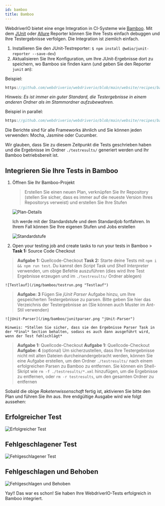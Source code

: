 ```yaml
---
id: bamboo
title: Bamboo
---
```


WebdriverIO bietet eine enge Integration in CI-Systeme wie [Bamboo](https://www.atlassian.com/software/bamboo). Mit dem [JUnit](https://webdriver.io/docs/junit-reporter.html) oder [Allure](https://webdriver.io/docs/allure-reporter.html) Reporter können Sie Ihre Tests einfach debuggen und Ihre Testergebnisse verfolgen. Die Integration ist ziemlich einfach.

1. Installieren Sie den JUnit-Testreporter: `$ npm install @wdio/junit-reporter --save-dev`)
1. Aktualisieren Sie Ihre Konfiguration, um Ihre JUnit-Ergebnisse dort zu speichern, wo Bamboo sie finden kann (und geben Sie den Reporter `junit` an):

Beispiel:
```js reference useHTTPS
https://github.com/webdriverio/webdriverio/blob/main/website/recipes/bamboo/bamboo-integration.js
```
Hinweis: *Es ist immer ein guter Standard, die Testergebnisse in einem anderen Ordner als im Stammordner aufzubewahren.*

Beispiel in parallel:
```js reference useHTTPS
https://github.com/webdriverio/webdriverio/blob/main/website/recipes/bamboo/bamboo-integration-parallel.js
```

Die Berichte sind für alle Frameworks ähnlich und Sie können jeden verwenden: Mocha, Jasmine oder Cucumber.

Wir glauben, dass Sie zu diesem Zeitpunkt die Tests geschrieben haben und die Ergebnisse im Ordner `./testresults/` generiert werden und Ihr Bamboo betriebsbereit ist.

## Integrieren Sie Ihre Tests in Bamboo

1. Öffnen Sie Ihr Bamboo-Projekt

    > Erstellen Sie einen neuen Plan, verknüpfen Sie Ihr Repository (stellen Sie sicher, dass es immer auf die neueste Version Ihres Repositorys verweist) und erstellen Sie Ihre Stufen

    ![Plan-Details](/img/bamboo/plancreation.png "Plan-Details")

    Ich werde mit der Standardstufe und dem Standardjob fortfahren. In Ihrem Fall können Sie Ihre eigenen Stufen und Jobs erstellen

    ![Standardstufe](/img/bamboo/defaultstage.png "Standardstufe")
2. Open your testing job and create tasks to run your tests in Bamboo > **Task 1:** Source Code Checkout
> **Aufgabe 1:** Quellcode-Checkout
> **Task 2:** Starte deine Tests mit `npm i && npm run test`. Du kannst den *Script* Task und *Shell Interpreter* verwenden, um obige Befehle auszuführen (dies wird Ihre Test Ergebnisse erzeugen und im `./testresults/` Ordner ablegen)

    ![Testlauf](/img/bamboo/testrun.png "Testlauf")
> **Aufgabe: 3** Fügen Sie *jUnit Parser* Aufgabe hinzu, um Ihre gespeicherten Testergebnisse zu parsen. Bitte geben Sie hier das Verzeichnis der Testergebnisse an (Sie können auch Muster im Ant-Stil verwenden)

    ![jUnit-Parser](/img/bamboo/junitparser.png "jUnit-Parser")

    Hinweis: *Stellen Sie sicher, dass sie den Ergebnisse Parser Task in der *Final* Section behalten, sodass es auch dann ausgeführt wird, wenn der Test fehlschlägt*
> **Aufgabe 1:** Quellcode-Checkout **Aufgabe 1:** Quellcode-Checkout **Aufgabe: 4** (optional) Um sicherzustellen, dass Ihre Testergebnisse nicht mit alten Dateien durcheinandergebracht werden, können Sie eine Aufgabe erstellen, um den Ordner `./testresults/` nach einem erfolgreichen Parsen zu Bamboo zu entfernen. Sie können ein Shell-Skript wie `rm -f ./testresults/*.xml` hinzufügen, um die Ergebnisse zu entfernen, oder `rm -r testresults`, um den gesamten Ordner zu entfernen

Sobald die obige *Raketenwissenschaft* fertig ist, aktivieren Sie bitte den Plan und führen Sie ihn aus. Ihre endgültige Ausgabe wird wie folgt aussehen:

## Erfolgreicher Test

![Erfolgreicher Test](/img/bamboo/successfulltest.png "Erfolgreicher Test")

## Fehlgeschlagener Test

![Fehlgeschlagener Test](/img/bamboo/failedtest.png "Fehlgeschlagener Test")

## Fehlgeschlagen und Behoben

![Fehlgeschlagen und Behoben](/img/bamboo/failedandfixed.png "Fehlgeschlagen und Behoben")

Yay!! Das war es schon! Sie haben Ihre WebdriverIO-Tests erfolgreich in Bamboo integriert.
